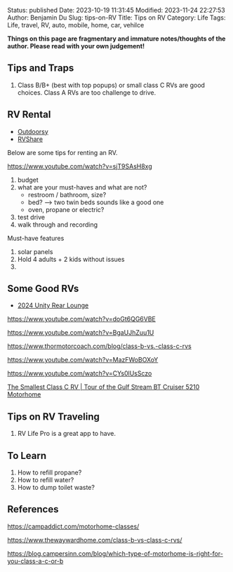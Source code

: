 Status: published
Date: 2023-10-19 11:31:45
Modified: 2023-11-24 22:27:53
Author: Benjamin Du
Slug: tips-on-RV
Title: Tips on RV
Category: Life
Tags: Life, travel, RV, auto, mobile, home, car, vehilce

**Things on this page are fragmentary and immature notes/thoughts of the author. Please read with your own judgement!**

## Tips and Traps

1. Class B/B+ (best with top popups) or small class C RVs are good choices.
    Class A RVs are too challenge to drive.

## RV Rental

- [Outdoorsy](https://www.outdoorsy.com/?cam=g772079689&subcam=42156283353_aud-453410158481:kwd-66011529946&gclid=Cj0KCQjw4bipBhCyARIsAFsieCznj37k3oJQP2tjQ9I1rXe4OtNv1mDGT-UmX19oXnkoJd5Eb7C8nokaAuokEALw_wcB)
- [RVShare](https://rvshare.com/?semid=google.b&placement=g&campid=224265135&adgid=16847253135&keyword=e.rvshare&copyid=229380918716&kwd-325811284476&device=c&loc_physical=9033255&loc_interest=&adrank=&camptype=search&gclid=Cj0KCQjw4bipBhCyARIsAFsieCwNBf3yO2f-bCzVfTXXCtOZK_IbzbiJ70tYkoYva9gToNuic6UgkIQaAiWUEALw_wcB)

Below are some tips for renting an RV.

https://www.youtube.com/watch?v=sjT9SAsH8xg
1. budget
2. what are your must-haves and what are not?
    - restroom / bathroom, size?
    - bed? --> two twin beds sounds like a good one
    - oven, propane or electric?
3. test drive
4. walk through and recording

Must-have features
1. solar panels
2. Hold 4 adults + 2 kids without issues
3. 

## Some Good RVs

- [2024 Unity Rear Lounge](https://www.youtube.com/watch?v=x46_483mRtE)

https://www.youtube.com/watch?v=doGt6QG6VBE

https://www.youtube.com/watch?v=BgaUJhZuu1U

https://www.thormotorcoach.com/blog/class-b-vs.-class-c-rvs

https://www.youtube.com/watch?v=MazFWoBOXoY

https://www.youtube.com/watch?v=CYs0lUsSczo

[The Smallest Class C RV | Tour of the Gulf Stream BT Cruiser 5210 Motorhome](https://www.youtube.com/watch?v=Sa6s57364to)

## Tips on RV Traveling

1. RV Life Pro is a great app to have.

## To Learn

1. How to refill propane?
2. How to refill water?
3. How to dump toilet waste?

## References

https://campaddict.com/motorhome-classes/

https://www.thewaywardhome.com/class-b-vs-class-c-rvs/


https://blog.campersinn.com/blog/which-type-of-motorhome-is-right-for-you-class-a-c-or-b

